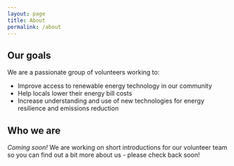 ```yaml
---
layout: page
title: About
permalink: /about
---
```


## Our goals

We are a passionate group of volunteers working to:
* Improve access to renewable energy technology in our community
* Help locals lower their energy bill costs
* Increase understanding and use of new technologies for energy resilience and emissions reduction

## Who we are
*Coming soon!*
We are working on short introductions for our volunteer team so you can find out a bit more about us - please check back soon!



